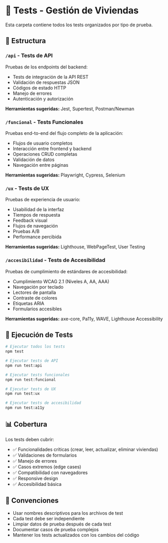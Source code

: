 # 🧪 Tests - Gestión de Viviendas

Esta carpeta contiene todos los tests organizados por tipo de prueba.

## 📁 Estructura

### `/api` - Tests de API
Pruebas de los endpoints del backend:
- Tests de integración de la API REST
- Validación de respuestas JSON
- Códigos de estado HTTP
- Manejo de errores
- Autenticación y autorización

**Herramientas sugeridas:** Jest, Supertest, Postman/Newman

### `/funcional` - Tests Funcionales
Pruebas end-to-end del flujo completo de la aplicación:
- Flujos de usuario completos
- Interacción entre frontend y backend
- Operaciones CRUD completas
- Validación de datos
- Navegación entre páginas

**Herramientas sugeridas:** Playwright, Cypress, Selenium

### `/ux` - Tests de UX
Pruebas de experiencia de usuario:
- Usabilidad de la interfaz
- Tiempos de respuesta
- Feedback visual
- Flujos de navegación
- Pruebas A/B
- Performance percibida

**Herramientas sugeridas:** Lighthouse, WebPageTest, User Testing

### `/accesibilidad` - Tests de Accesibilidad
Pruebas de cumplimiento de estándares de accesibilidad:
- Cumplimiento WCAG 2.1 (Niveles A, AA, AAA)
- Navegación por teclado
- Lectores de pantalla
- Contraste de colores
- Etiquetas ARIA
- Formularios accesibles

**Herramientas sugeridas:** axe-core, Pa11y, WAVE, Lighthouse Accessibility

## 🚀 Ejecución de Tests

```bash
# Ejecutar todos los tests
npm test

# Ejecutar tests de API
npm run test:api

# Ejecutar tests funcionales
npm run test:funcional

# Ejecutar tests de UX
npm run test:ux

# Ejecutar tests de accesibilidad
npm run test:a11y
```

## 📊 Cobertura

Los tests deben cubrir:
- ✅ Funcionalidades críticas (crear, leer, actualizar, eliminar viviendas)
- ✅ Validaciones de formularios
- ✅ Manejo de errores
- ✅ Casos extremos (edge cases)
- ✅ Compatibilidad con navegadores
- ✅ Responsive design
- ✅ Accesibilidad básica

## 📝 Convenciones

- Usar nombres descriptivos para los archivos de test
- Cada test debe ser independiente
- Limpiar datos de prueba después de cada test
- Documentar casos de prueba complejos
- Mantener los tests actualizados con los cambios del código
